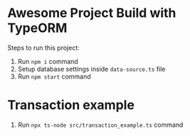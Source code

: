 # Awesome Project Build with TypeORM

Steps to run this project:

1. Run `npm i` command
2. Setup database settings inside `data-source.ts` file
3. Run `npm start` command

# Transaction example
1. Run `npx ts-node src/transaction_example.ts` command
